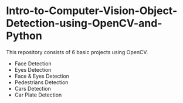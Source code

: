 # Intro-to-Computer-Vision-Object-Detection-using-OpenCV-and-Python
This repository consists of 6 basic projects using OpenCV.
- Face Detection
- Eyes Detection
- Face & Eyes Detection
- Pedestrians Detection
- Cars Detection
- Car Plate Detection
